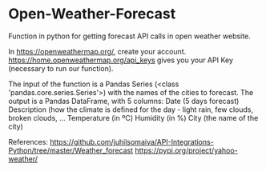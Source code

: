 # Open-Weather-Forecast
Function in python for getting forecast API calls in open weather website.

In https://openweathermap.org/, create your account.
https://home.openweathermap.org/api_keys gives you your API Key (necessary to run our function).

The input of the function is a Pandas Series (<class 'pandas.core.series.Series'>) with the names of the cities to forecast.
The output is a Pandas DataFrame, with 5 columns: 
  Date (5 days forecast)
  Description (how the climate is defined for the day - light rain, few clouds, broken clouds, ...
  Temperature (in ºC)
  Humidity (in %)
  City (the name of the city)

References:
https://github.com/juhilsomaiya/API-Integrations-Python/tree/master/Weather_forecast
https://pypi.org/project/yahoo-weather/
